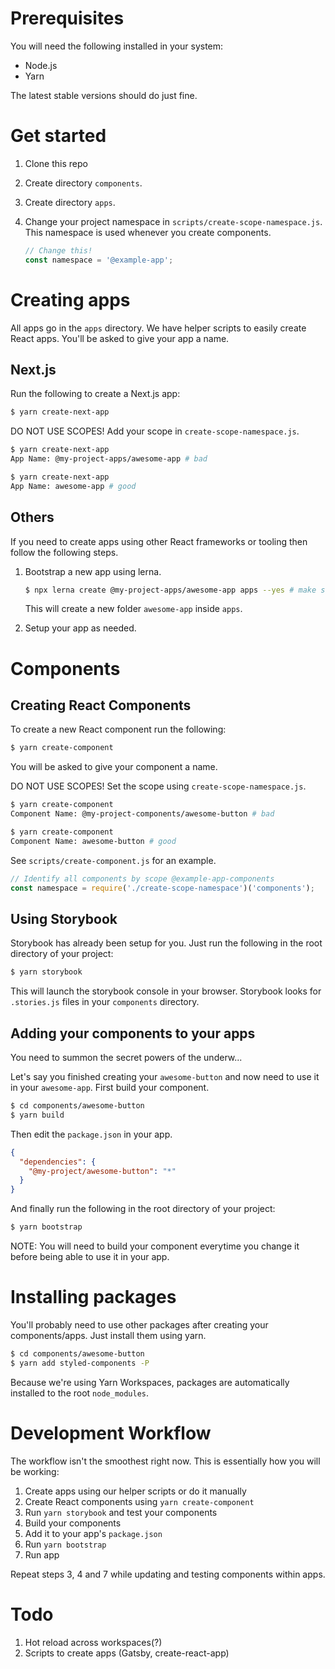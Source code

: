 # Prerequisites

You will need the following installed in your system:
- Node.js
- Yarn

The latest stable versions should do just fine.

# Get started

1. Clone this repo
2. Create directory `components`.
3. Create directory `apps`.
4. Change your project namespace in `scripts/create-scope-namespace.js`. This namespace is used whenever you create components.

    ```javascript
    // Change this!
    const namespace = '@example-app';
    ```

# Creating apps

All apps go in the `apps` directory. We have helper scripts to easily create React apps. You'll be asked to give your app a name.

## Next.js

Run the following to create a Next.js app:

```bash
$ yarn create-next-app
```

DO NOT USE SCOPES! Add your scope in `create-scope-namespace.js`.

```bash
$ yarn create-next-app
App Name: @my-project-apps/awesome-app # bad
```

```bash
$ yarn create-next-app
App Name: awesome-app # good
```

## Others

If you need to create apps using other React frameworks or tooling then follow the following steps.

1. Bootstrap a new app using lerna.

    ```bash
    $ npx lerna create @my-project-apps/awesome-app apps --yes # make sure the scope is correct
    ```

    This will create a new folder `awesome-app` inside `apps`.

2. Setup your app as needed.

# Components

## Creating React Components

To create a new React component run the following:

```bash
$ yarn create-component
```

You will be asked to give your component a name.

DO NOT USE SCOPES! Set the scope using `create-scope-namespace.js`.

```bash
$ yarn create-component
Component Name: @my-project-components/awesome-button # bad
```

```bash
$ yarn create-component
Component Name: awesome-button # good
```

See `scripts/create-component.js` for an example.

```javascript
// Identify all components by scope @example-app-components
const namespace = require('./create-scope-namespace')('components');
```

## Using Storybook

Storybook has already been setup for you. Just run the following in the root directory of your project:

```bash
$ yarn storybook
```

This will launch the storybook console in your browser. Storybook looks for `.stories.js` files in your `components` directory.

## Adding your components to your apps

You need to summon the secret powers of the underw...

Let's say you finished creating your `awesome-button` and now need to use it in your `awesome-app`. First build your component.

```bash
$ cd components/awesome-button
$ yarn build
```

Then edit the `package.json` in your app.

```json
{
  "dependencies": {
    "@my-project/awesome-button": "*"
  }
}
```

And finally run the following in the root directory of your project:

```bash
$ yarn bootstrap
```

NOTE: You will need to build your component everytime you change it before being able to use it in your app.

# Installing packages

You'll probably need to use other packages after creating your components/apps. Just install them using yarn.

```bash
$ cd components/awesome-button
$ yarn add styled-components -P
```

Because we're using Yarn Workspaces, packages are automatically installed to the root `node_modules`.

# Development Workflow

The workflow isn't the smoothest right now. This is essentially how you will be working:

1. Create apps using our helper scripts or do it manually
2. Create React components using `yarn create-component`
3. Run `yarn storybook` and test your components
4. Build your components
5. Add it to your app's `package.json`
6. Run `yarn bootstrap`
7. Run app

Repeat steps 3, 4 and 7 while updating and testing components within apps.

# Todo

1. Hot reload across workspaces(?)
2. Scripts to create apps (Gatsby, create-react-app)